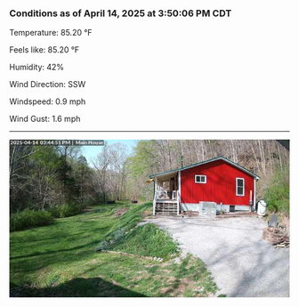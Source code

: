 ### Conditions as of April 14, 2025 at 3:50:06 PM CDT 

Temperature: 85.20 &deg;F

Feels like: 85.20 &deg;F

Humidity: 42%

Wind Direction: SSW

Windspeed: 0.9 mph

Wind Gust: 1.6 mph

---

<img src="./images/latest.jpeg"/>

